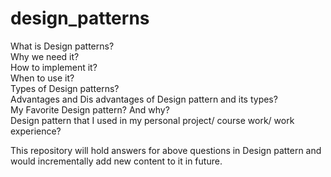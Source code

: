 # design_patterns



What is Design patterns?  
Why we need it?  
How to implement it?  
When to use it?  
Types of Design patterns?  
Advantages and Dis advantages of Design pattern and its types?  
My Favorite Design pattern? And why?  
Design pattern that I used in my personal project/ course work/ work experience?   
  
This repository will hold answers for above questions in Design pattern and would incrementally add new content to it in future.  
